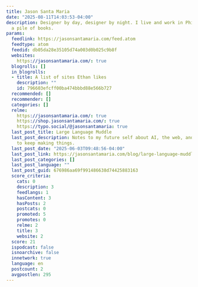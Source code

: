 ```yaml
---
title: Jason Santa Maria
date: "2025-08-11T14:03:53-04:00"
description: Designer by day, designer by night. I live and work in Philadelphia under
  a pile of books.
params:
  feedlink: https://jasonsantamaria.com/feed.atom
  feedtype: atom
  feedid: db05da28e35105d74a003d0b025c9b8f
  websites:
    https://jasonsantamaria.com/: true
  blogrolls: []
  in_blogrolls:
  - title: A list of sites Ethan likes
    description: ""
    id: 796603efcff00ba474bbbd88e566b727
  recommended: []
  recommender: []
  categories: []
  relme:
    https://jasonsantamaria.com/: true
    https://shop.jasonsantamaria.com/: true
    https://typo.social/@jasonsantamaria: true
  last_post_title: Large Language Muddle
  last_post_description: Notes to my future self about AI, the web, and what it means
    to keep making things.
  last_post_date: "2025-06-03T09:48:56-04:00"
  last_post_link: https://jasonsantamaria.com/blog/large-language-muddle
  last_post_categories: []
  last_post_language: ""
  last_post_guid: 676986aa69f991486638d74425883163
  score_criteria:
    cats: 0
    description: 3
    feedlangs: 1
    hasContent: 3
    hasPosts: 2
    postcats: 0
    promoted: 5
    promotes: 0
    relme: 2
    title: 3
    website: 2
  score: 21
  ispodcast: false
  isnoarchive: false
  innetwork: true
  language: en
  postcount: 2
  avgpostlen: 295
---
```

